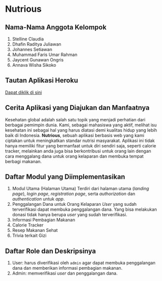 # Nutrious
## Nama-Nama Anggota Kelompok
1. Stelline Claudia
2. Dhafin Raditya Juliawan
3. Johannes Setiawan
4. Muhammad Faris Umar Rahman
5. Jaycent Gunawan Ongris
6. Annava Wisha Sikoko

## Tautan Aplikasi Heroku
[Dapat diklik di sini](https://nutrious.herokuapp.com/)

## Cerita Aplikasi yang Diajukan dan Manfaatnya
Kesehatan global adalah salah satu topik yang menjadi perhatian dari berbagai pemimpin dunia. Kami, sebagai mahasiswa yang aktif, melihat isu kesehatan ini sebagai hal yang harus diatasi demi kualitas hidup yang lebih baik di Indonesia. **Nutrious**, sebuah aplikasi berbasis web yang kami ciptakan untuk meningkatkan standar nutrisi masyarakat. Aplikasi ini tidak hanya memiliki fitur yang bermanfaat untuk diri sendiri saja, seperti calorie tracker, melainkan anda juga bisa berkontribusi untuk orang lain dengan cara menggalang dana untuk orang kelaparan dan membuka tempat berbagi makanan. 

## Daftar Modul yang Diimplementasikan
1. Modul Utama (Halaman Utama)
Terdiri dari halaman utama (*landing page*), *login page*, *registration page*, serta *authorization* dan *authentication* untuk *app*. 
2. Penggalangan Dana untuk Orang Kelaparan
*User* yang sudah terverifikasi dapat membuka penggalangan dana. Yang bisa melakukan donasi tidak hanya berupa *user* yang sudah terverifikasi.
3. Informasi Pembagian Makanan
4. Calorie Tracker
5. Resep Makanan Sehat
6. Trivia terkait Gizi

## Daftar Role dan Deskripsinya
1. User: harus diverifikasi oleh `admin` agar dapat membuka penggalangan dana dan memberikan informasi pembagian makanan.
2. Admin: memverifikasi *user* dan penggalangan dana.
